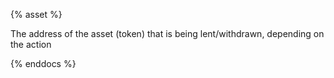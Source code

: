 {% asset %}

The address of the asset (token) that is being lent/withdrawn, depending on the action

{% enddocs %}
